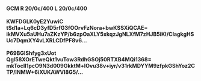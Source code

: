 #### GCM R 20/0c/400 L 20/0c/400
**KWFDGLK0yE2YuwiC**<br/>**tSd1a+Lq6cD3yfD5rfG3fOOrvFzNora+bwKSSXiQCAE=**<br/>**ikMVXu5aUHu7aZKzYP/b6zpOaXLY5xkqzJgNLXfM7zHJB5iKl/CIagkgHSUc7DqmXY4vLXRLCDfPF8v6...**<br/><br/>
**P69BGIShfyg3xUot**<br/>**Qgl58XOrETweQkt1vuTow3RdhGSOj50RTXB4MQi1368=**<br/>**mkTocIl1pcO9N3d009GkktM+lOvu38v+iyr/v31rkMDYYM9zfpkGShYoz2CTP/lNMW+6iXUKAWVl8G5/...**